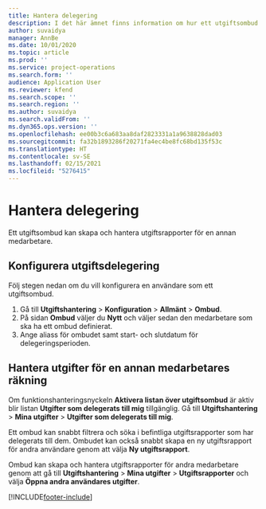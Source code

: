 ```yaml
---
title: Hantera delegering
description: I det här ämnet finns information om hur ett utgiftsombud kan skapa och hantera utgiftsrapporter för en annan medarbetare.
author: suvaidya
manager: AnnBe
ms.date: 10/01/2020
ms.topic: article
ms.prod: ''
ms.service: project-operations
ms.search.form: ''
audience: Application User
ms.reviewer: kfend
ms.search.scope: ''
ms.search.region: ''
ms.author: suvaidya
ms.search.validFrom: ''
ms.dyn365.ops.version: ''
ms.openlocfilehash: ee00b3c6a683aa8daf2823331a1a9638828dad03
ms.sourcegitcommit: fa32b1893286f20271fa4ec4be8fc68bd135f53c
ms.translationtype: HT
ms.contentlocale: sv-SE
ms.lasthandoff: 02/15/2021
ms.locfileid: "5276415"
---
```

# <a name="manage-delegation"></a>Hantera delegering
Ett utgiftsombud kan skapa och hantera utgiftsrapporter för en annan medarbetare.

## <a name="configuring-expense-delegation"></a>Konfigurera utgiftsdelegering

Följ stegen nedan om du vill konfigurera en användare som ett utgiftsombud. 
1. Gå till **Utgiftshantering** > **Konfiguration** > **Allmänt** > **Ombud**. 
2. På sidan **Ombud** väljer du **Nytt** och väljer sedan den medarbetare som ska ha ett ombud definierat. 
3. Ange aliass för ombudet samt start- och slutdatum för delegeringsperioden.

## <a name="manage-expenses-on-behalf-of-another-employee"></a>Hantera utgifter för en annan medarbetares räkning

Om funktionshanteringsnyckeln **Aktivera listan över utgiftsombud** är aktiv blir listan **Utgifter som delegerats till mig** tillgänglig. Gå till **Utgiftshantering** > **Mina utgifter** > **Utgifter som delegerats till mig**.

Ett ombud kan snabbt filtrera och söka i befintliga utgiftsrapporter som har delegerats till dem. Ombudet kan också snabbt skapa en ny utgiftsrapport för andra användare genom att välja **Ny utgiftsrapport**.

Ombud kan skapa och hantera utgiftsrapporter för andra medarbetare genom att gå till **Utgiftshantering** > **Mina utgifter** > **Utgiftsrapporter** och välja **Öppna andra användares utgifter**.


[!INCLUDE[footer-include](../includes/footer-banner.md)]